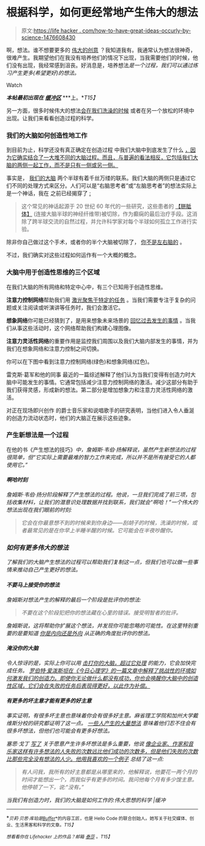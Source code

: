 # 根据科学，如何更经常地产生伟大的想法

> 原文:[https://life hacker . com/how-to-have-great-ideas-occurly-by-science-1476608430](https://lifehacker.com/how-to-have-great-ideas-more-often-according-to-scienc-1476608430)

啊，想法。谁不想要更多的 [伟大的创意](http://blog.bufferapp.com/why-we-have-our-best-ideas-in-the-shower-the-science-of-creativity) ？我知道我有。我通常认为想法很神奇，很难产生。我期望他们在我没有培养他们的情况下出现，当我需要他们的时候，他们没有出现，我经常感到沮丧。好消息是，培养想法*是一个过程，我们可以通过练习产生更多(希望更好)的想法。*

Watch

***本帖最初出现在*** [***缓冲区***](http://blog.bufferapp.com/how-to-produce-more-great-ideas-according-to-science) ***上。**T15】*

另一方面，很多时候伟大的想法[会在我们洗澡的时候](http://blog.bufferapp.com/why-we-have-our-best-ideas-in-the-shower-the-science-of-creativity) 或者在另一个放松的环境中出现。让我们来看看创造过程的科学。

### 我们的大脑如何创造性地工作

到目前为止，科学还没有真正确定在创造过程 中我们大脑中到底发生了什么 [，因为它确实结合了一大堆不同的大脑过程。而且，与普遍的看法相反，它包括我们大脑的两侧一起工作，而不是只有一侧或另一侧。](http://blog.bufferapp.com/the-power-of-shutting-down-your-senses-how-to-boost-your-creativity-and-have-a-clear-mind)

事实是， [我们的大脑](https://lifehacker.com/nine-stubborn-brain-myths-that-just-wont-die-debunked-5867049) 两个半球有着千丝万缕的联系。我们大脑的两侧只是通过它们不同的处理方式来区分。人们可以是“右脑思考者”或“左脑思考者”的想法实际上是一个神话，我在 之前已经揭穿了 [:](http://blog.bufferapp.com/introverts-and-extroverts-what-they-are-and-how-to-get-along-with-everyone)

> 这个常见的神话起源于 20 世纪 60 年代的一些研究，这些患者的 [【胼胝体】](http://en.wikipedia.org/wiki/Corpus_callosum) (连接大脑半球的神经纤维带)被切除，作为癫痫的最后治疗手段。这消除了跨半球交流的自然过程，并允许科学家对每个半球如何孤立工作进行实验。

除非你自己做过这个手术，或者你的半个大脑被切除了， [你不是左右脑的](http://blog.bufferapp.com/introverts-and-extroverts-what-they-are-and-how-to-get-along-with-everyone) 。

不过，我们确实对这些过程如何运作有一个大概的概念。

### 大脑中用于创造性思维的三个区域

在我们大脑的所有网络和特定中心中，有三个已知用于创造性思维。

**注意力控制网络**帮助我们用 [激光聚焦于特定的任务](http://blog.bufferapp.com/how-to-focus-better-and-concentrate-better-lessons-from-a-lion-tamer) 。当我们需要专注于复杂的问题或关注阅读或听演讲等任务时，我们会激活它。

**想象网络**你可能已经猜到了，是用来想象未来场景的 [回忆过去发生的事情](http://blog.bufferapp.com/how-to-never-forget-the-name-of-someone-you-just-met-the-science-of-memorization) 。当我们从事这些活动时，这个网络帮助我们构建心理图像。

**注意力灵活性网络**的重要作用是监控我们周围以及我们大脑内部发生的事情，并为我们在想象网络和注意力控制之间切换。

你可以在下图中看到注意力控制网络(绿色)和想象网络(红色)。

雷克斯·葛军和他的同事 最近的一篇综述解释了他们认为当我们变得有创造力时大脑中可能发生的事情。它通常包括减少注意力控制网络的激活。减少这部分有助于我们获得灵感，形成新的想法。第二部分是增加想象力和注意力灵活性网络的激活。

对正在现场即兴创作 的爵士音乐家和说唱歌手的研究表明，当他们进入令人垂涎的创造力流动状态时，他们的大脑正在展示这些迹象。

### 产生新想法是一个过程

在他的书《产生想法的技巧》[](https://www.amazon.com/dp/0071410945?asc_campaign=InlineText&asc_refurl=https://lifehacker.com/how-to-have-great-ideas-more-often-according-to-scienc-1476608430&asc_source=&linkCode=ogi&psc=1&smid=ATVPDKIKX0DER&tag=kinjalifehackerlink-20&th=1)*中，詹姆斯·韦伯·扬解释说，虽然产生新想法的过程很简单，但“它实际上需要最难的智力工作来完成，所以并不是所有接受它的人都使用它。”*

#### *啊哈时刻*

*詹姆斯·韦伯·扬分阶段解释了产生想法的过程。他说，一旦我们完成了前三项，包括收集材料，让我们的潜意识处理数据并找到联系，我们就会“啊哈！”一个伟大的想法出现在我们眼前的时刻:*

> *它会在你最意想不到的时候来到你身边——刮胡子的时候，洗澡的时候，或者最常见的是在你早上半睡半醒的时候。它可能会在半夜吵醒你。*

### *如何有更多伟大的想法*

*了解我们的大脑产生想法的过程可以帮助我们复制这一点，但我们也可以做一些事情来推动自己产生更好的想法。*

#### *不要马上接受你的想法*

*詹姆斯对想法产生的解释的最后一个阶段是批评你的想法:*

> *不要在这个阶段犯把你的想法藏在心里的错误。接受明智者的批评。*

*詹姆斯说，这将帮助你扩展这个想法，并发现你可能忽略的可能性。在这里特别重要的是要知道 [你是内向还是外向](http://blog.bufferapp.com/introverts-and-extroverts-what-they-are-and-how-to-get-along-with-everyone) 从正确的角度批评你的想法。*

#### *淹没你的大脑*

*令人惊讶的是，实际上你可以用 [击打你的大脑，超过它处理](http://blog.bufferapp.com/are-you-too-tired-to-make-good-decisions-the-rise-of-decision-fatigue) 的能力，它会加快完成任务。 [罗伯特·爱泼斯坦在《今日心理学》的一篇文章中解释了挑战性的环境如何激发我们的创造力。即使你无论做什么都没有成功，你也会唤醒你大脑中的创造性区域，它们会在失败的任务后表现得更好，以此作为补偿。](http://blog.bufferapp.com/why-we-have-our-best-ideas-in-the-shower-the-science-of-creativity)*

#### *有更多的坏主意才能有更多的好主意*

*事实证明，有很多坏主意也意味着你会有很多好主意。麻省理工学院和加州大学戴维斯分校的研究都证明了这一点。 [一些人产生的大量想法](http://blog.bufferapp.com/10-surprising-facts-about-how-our-brain-works) 意味着他们忍不住会有很多坏想法，但他们也可能会有更多好想法。*

*塞思·戈丁 [写了](http://sethgodin.typepad.com/seths_blog/2009/12/fear-of-bad-ideas.html) 关于愿意产生许多坏想法是多么重要，他说 [像企业家、作家和音乐家这样有许多想法的人失败的次数远比他们成功的次数多，但是他们失败的次数比那些完全没有想法的人少。他用我喜欢的一个例子](http://blog.bufferapp.com/what-these-successful-entrepreneurs-wish-they-knew-5-years-ago) 总结了这一点:*

> *有人问我，我所有的好主意都是从哪里来的，他解释说，他要花一两个月的时间才能想出一个，而我似乎有更多的时间。我问他每个月有多少馊主意。他停顿了一下，说:“没有。”*

*当我们有创造力时，我们的大脑是如何工作的:伟大思想的科学 |缓冲*

* * *

*<small>*贝莉·贝思·库珀是*</small>[*<small>Buffer</small>*](http://bufferapp.com/)<small>*的内容工匠，也是 Hello Code 的联合创始人。她写关于社交媒体、创业、生活黑客和科学的文章。*T15】</small>*

*<small>*想看看你在 Lifehacker 上的作品？邮箱*</small> [<small>*泰莎*</small>](https://mail.google.com/mail/?view=cm&fs=1&tf=1&to=tessa@lifehacker.com) <small>*。*T15】</small>*